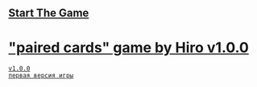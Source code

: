 ## <a href="https://h1rohamada.github.io/pairedCards/index.html" />Start The Game
# "paired cards" game by Hiro v1.0.0
    v1.0.0
    первая версия игры
